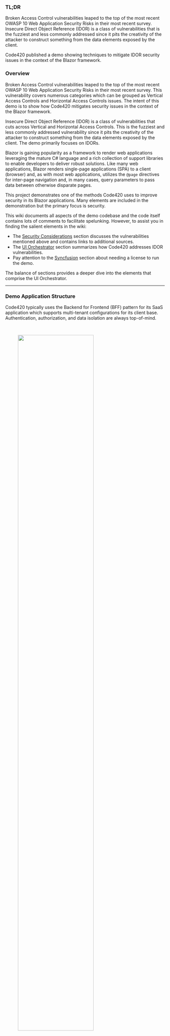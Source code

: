### TL;DR
Broken Access Control vulnerabilities leaped to the top of the most recent OWASP 10 Web Application Security Risks in their most recent survey. Insecure Direct Object Reference (IDOR) is a class of vulnerabilities that is the fuzziest and less commonly addressed since it pits the creativity of the attacker to construct something from the data elements exposed by the client.

Code420 published a demo showing techniques to mitigate IDOR security issues in the context of the Blazor framework.

### Overview

Broken Access Control vulnerabilities leaped to the top of the most recent OWASP 10 Web Application Security Risks in their most recent survey. This vulnerability covers numerous categories which can be grouped as Vertical Access Controls and Horizontal Access Controls issues. The intent of this demo is to show how Code420 mitigates security issues in the context of the Blazor framework.

Insecure Direct Object Reference (IDOR) is a class of vulnerabilities that cuts across Vertical and Horizontal Access Controls. This is the fuzziest and less commonly addressed vulnerability since it pits the creativity of the attacker to construct something from the data elements exposed by the client. The demo primarily focuses on IDORs.

Blazor is gaining popularity as a framework to render web applications leveraging the mature C# language and a rich collection of support libraries to enable developers to deliver robust solutions. Like many web applications, Blazor renders single-page applications (SPA) to a client (browser) and, as with most web applications, utilizes the `@page` directives for inter-page navigation and, in many cases, query parameters to pass data between otherwise disparate pages.

This project demonstrates one of the methods Code420 uses to improve security in its Blazor applications. Many elements are included in the demonstration but the primary focus is security.

This wiki documents all aspects of the demo codebase and the code itself contains lots of comments to facilitate spelunking. However, to assist you in finding the salient elements in the wiki:
- The [Security Considerations](https://github.com/Code420SW/UIOrchestratorDemo/wiki/Security-Considerations) section discusses the vulnerabilities mentioned above and contains links to additional sources.
- The [UI Orchestrator](https://github.com/Code420SW/UIOrchestratorDemo/wiki/UI-Orchestrator) section summarizes how Code420 addresses IDOR vulnerabilities.
- Pay attention to the [Syncfusion](https://github.com/Code420SW/UIOrchestratorDemo/wiki/Syncfusion-Component-Library) section about needing a license to run the demo.

The balance of sections provides a deeper dive into the elements that comprise the UI Orchestrator.

***

### Demo Application Structure

Code420 typically uses the Backend for Frontend (BFF) pattern for its SaaS application which supports multi-tenant configurations for its client base. Authentication, authorization, and data isolation are always top-of-mind.
 
<br />
<figure>
<img src="https://github.com/Code420SW/UIOrchestratorDemo/assets/97139631/0bbdcd69-6abb-4598-86d7-b2c1f4b35040" width=75% height=75%>
<br />
<figcaption>Source: MS Build 2023, "What's new in .NET 8 for web frontend, backends and futures</figcaption>
</figure>
<br /><br />

The Backend for Frontend (BFF) pattern in the demo has the following workflow:
- The client (browser) connects to the BFF (Blazor Server)
- The BFF is responsible for UI-related concerns and relies on backend APIs to manage all business aspects of the application
- The API (not part of the demo) relies on additional external APIs as needed to support the business logic
- Each BFF session (one per client) stores a JSON Web Token (JWT) reflecting an authenticated user's authorization (permissions) which govern all aspects of the client-BFF conversations and gate conversations between the BFF and API.

The security concerns addressed by the demo lie between the client and BFF. It is assumed that since the developer has full control over the deployment of the BFF and API, they can easily harden against security vulnerabilities. The same cannot be said about the client-BFF relationship: data sent to the client is no longer in the application's control.

Fair warning: Some elements of the demo are opinionated. The structure of the demo UI can be what you want it to be. Using a tabbed interface to containerize non-addressable razor pages (those without a `@page` directive) is typical of our apps though the concept of containerization is the key takeaway. There are many ways to implement this concept.

A final word about the demo. This is NOT intended to be a framework you use to develop Blazor applications. It demonstrates concepts you may use in your application. If you are looking for a framework, may exist ranging from:
- [Oqtane](https://github.com/oqtane/oqtane.framework)<br />
Oqtane is a CMS and Application Framework. It leverages Blazor, an open source and cross-platform web UI framework for building single-page apps using .NET and C# instead of JavaScript. Blazor apps are composed of reusable web UI components implemented using C#, HTML, and CSS. Both client and server code is written in C#, allowing you to share code and libraries.
- [BlazorPlate](https://www.blazorplate.net/)<br />
BlazorPlate is a project template for startups that utilizes .NET 7 and Blazor WASM to provide developers with commonly used boilerplate code in many .NET projects with minimal customization.
